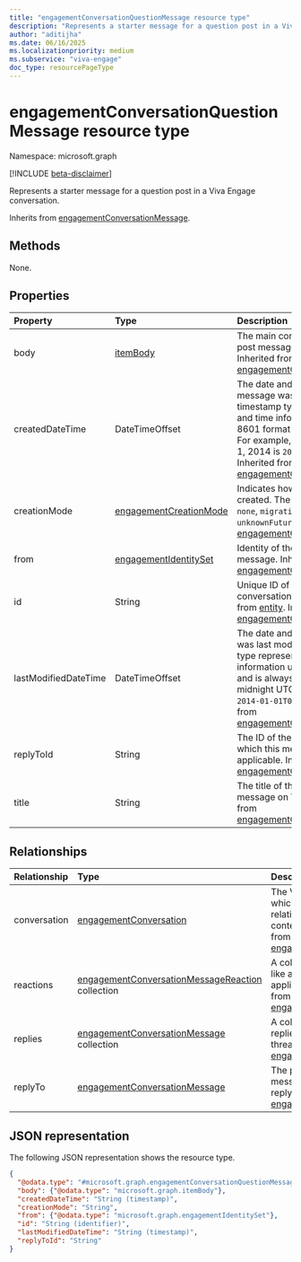 ```yaml
---
title: "engagementConversationQuestionMessage resource type"
description: "Represents a starter message for a question post in a Viva Engage conversation."
author: "aditijha"
ms.date: 06/16/2025
ms.localizationpriority: medium
ms.subservice: "viva-engage"
doc_type: resourcePageType
---
```


# engagementConversationQuestionMessage resource type

Namespace: microsoft.graph

[!INCLUDE [beta-disclaimer](../../includes/beta-disclaimer.md)]

Represents a starter message for a question post in a Viva Engage conversation.

Inherits from [engagementConversationMessage](../resources/engagementconversationmessage.md).

## Methods

None.

## Properties
|Property|Type|Description|
|:---|:---|:---|
|body|[itemBody](../resources/itembody.md)|The main content of the question post message on Viva Engage. Inherited from [engagementConversationMessage](../resources/engagementconversationmessage.md).|
|createdDateTime|DateTimeOffset|The date and time when the message was created. The timestamp type represents date and time information using ISO 8601 format and is always in UTC. For example, midnight UTC on Jan 1, 2014 is `2014-01-01T00:00:00Z`. Inherited from [engagementConversationMessage](../resources/engagementconversationmessage.md).|
|creationMode|[engagementCreationMode](../resources/engagementconversationmessage.md#engagementcreationmode-values)|Indicates how the message was created. The possible values are: `none`, `migration`, `unknownFutureValue`. Inherited from [engagementConversationMessage](../resources/engagementconversationmessage.md).|
|from|[engagementIdentitySet](../resources/engagementidentityset.md)|Identity of the sender of the message. Inherited from [engagementConversationMessage](../resources/engagementconversationmessage.md).|
|id|String|Unique ID of a Viva Engage conversation message. Inherited from [entity](../resources/entity.md). Inherited from [engagementConversationMessage](../resources/engagementconversationmessage.md).|
|lastModifiedDateTime|DateTimeOffset|The date and time when message was last modified. The timestamp type represents date and time information using ISO 8601 format and is always in UTC. For example, midnight UTC on Jan 1, 2014 is `2014-01-01T00:00:00Z`. Inherited from [engagementConversationMessage](../resources/engagementconversationmessage.md).|
|replyToId|String|The ID of the parent message to which this message is a reply, if applicable. Inherited from [engagementConversationMessage](../resources/engagementconversationmessage.md).|
|title|String|The title of the question post message on Viva Engage. Inherited from [engagementConversationMessage](../resources/engagementconversationmessage.md).|

## Relationships
|Relationship|Type|Description|
|:---|:---|:---|
|conversation|[engagementConversation](../resources/engagementconversation.md)|The Viva Engage conversation to which this message belongs. This relationship establishes the thread context for the message. Inherited from [engagementConversationMessage](../resources/engagementconversationmessage.md).|
|reactions|[engagementConversationMessageReaction](../resources/engagementconversationmessagereaction.md) collection|A collection of reactions (such as like and smile) that users have applied to this message. Inherited from [engagementConversationMessage](../resources/engagementconversationmessage.md).|
|replies|[engagementConversationMessage](../resources/engagementconversationmessage.md) collection|A collection of messages that are replies to this message and form a threaded discussion. Inherited from [engagementConversationMessage](../resources/engagementconversationmessage.md).|
|replyTo|[engagementConversationMessage](../resources/engagementconversationmessage.md)|The parent message to which this message is a reply, if it is part of a reply chain. Inherited from [engagementConversationMessage](../resources/engagementconversationmessage.md).|

## JSON representation
The following JSON representation shows the resource type.
<!-- {
  "blockType": "resource",
  "keyProperty": "id",
  "@odata.type": "microsoft.graph.engagementConversationQuestionMessage",
  "baseType": "microsoft.graph.engagementConversationMessage",
  "openType": false
}
-->
``` json
{
  "@odata.type": "#microsoft.graph.engagementConversationQuestionMessage",
  "body": {"@odata.type": "microsoft.graph.itemBody"},
  "createdDateTime": "String (timestamp)",
  "creationMode": "String",
  "from": {"@odata.type": "microsoft.graph.engagementIdentitySet"},
  "id": "String (identifier)",
  "lastModifiedDateTime": "String (timestamp)",
  "replyToId": "String"
}
```

